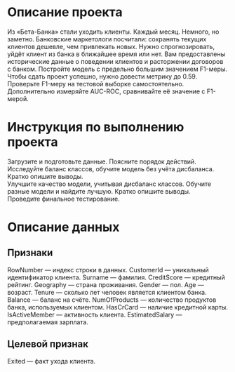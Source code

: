 # Описание проекта
Из «Бета-Банка» стали уходить клиенты. Каждый месяц. Немного, но заметно. Банковские маркетологи посчитали: сохранять текущих клиентов дешевле, чем привлекать новых.
Нужно спрогнозировать, уйдёт клиент из банка в ближайшее время или нет. Вам предоставлены исторические данные о поведении клиентов и расторжении договоров с банком. 
Постройте модель с предельно большим значением F1-меры. Чтобы сдать проект успешно, нужно довести метрику до 0.59. Проверьте F1-меру на тестовой выборке самостоятельно.
Дополнительно измеряйте AUC-ROC, сравнивайте её значение с F1-мерой.  

# Инструкция по выполнению проекта
Загрузите и подготовьте данные. Поясните порядок действий.  
Исследуйте баланс классов, обучите модель без учёта дисбаланса. Кратко опишите выводы.  
Улучшите качество модели, учитывая дисбаланс классов. Обучите разные модели и найдите лучшую. Кратко опишите выводы.  
Проведите финальное тестирование.  
# Описание данных  
## Признаки
RowNumber — индекс строки в данных. 
CustomerId — уникальный идентификатор клиента. 
Surname — фамилия. 
CreditScore — кредитный рейтинг. 
Geography — страна проживания. 
Gender — пол. 
Age — возраст. 
Tenure — сколько лет человек является клиентом банка. 
Balance — баланс на счёте. 
NumOfProducts — количество продуктов банка, используемых клиентом. 
HasCrCard — наличие кредитной карты. 
IsActiveMember — активность клиента. 
EstimatedSalary — предполагаемая зарплата. 
## Целевой признак
Exited — факт ухода клиента. 
